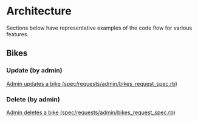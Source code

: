 # Architecture

Sections below have representative examples of the code flow for various features.

## Bikes

### Update (by admin)

[Admin updates a bike (spec/requests/admin/bikes_request_spec.rb)](tmp/appmap/rspec/Admin_BikesController_update_success_updates_the_bike_and_calls_update_ownership_and_serial_normalizer.appmap.json)

### Delete (by admin)

[Admin deletes a bike (spec/requests/admin/bikes_request_spec.rb)](tmp/appmap/rspec/Admin_BikesController_destroy_destroys_the_bike.appmap.json)
